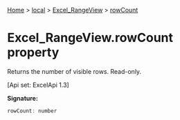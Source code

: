 [Home](./index) &gt; [local](local.md) &gt; [Excel\_RangeView](local.excel_rangeview.md) &gt; [rowCount](local.excel_rangeview.rowcount.md)

# Excel\_RangeView.rowCount property

Returns the number of visible rows. Read-only. 

 \[Api set: ExcelApi 1.3\]

**Signature:**
```javascript
rowCount: number
```
